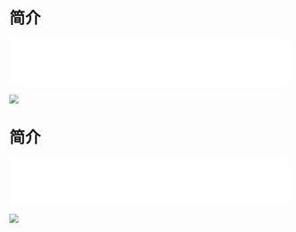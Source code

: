# 简介
<iframe frameborder="0" marginwidth="0" marginheight="0" width=500 height=86 src="./mp3/2-0.mp3"></iframe>

![](./img/2-0.webp)

# 简介
<iframe frameborder="0" marginwidth="0" marginheight="0" width=500 height=86 src="./mp3/2-0.mp3"></iframe>

![](./img/2-0.webp)

